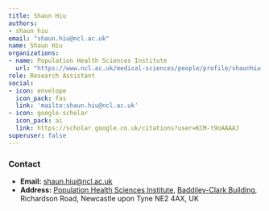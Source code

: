 ```yaml
---
title: Shaun Hiu
authors:
- shaun_hiu
email: "shaun.hiu@ncl.ac.uk"
name: Shaun Hiu
organizations:
- name: Population Health Sciences Institute
  url: "https://www.ncl.ac.uk/medical-sciences/people/profile/shaunhiu.html"
role: Research Assistant
social:
- icon: envelope
  icon_pack: fas
  link: 'mailto:shaun.hiu@ncl.ac.uk'
- icon: google-scholar
  icon_pack: ai
  link: https://scholar.google.co.uk/citations?user=KCM-t9oAAAAJ
superuser: false
---
```


### Contact

- __Email:__ [shaun.hiu@ncl.ac.uk](mailto:shaun.hiu@ncl.ac.uk)
- __Address:__ [Population Health Sciences Institute](https://www.ncl.ac.uk/medical-sciences/research/institutes/health-sciences/), [Baddiley-Clark Building](https://www.ncl.ac.uk/tour/academic/baddiley-clark/), Richardson Road, Newcastle upon Tyne NE2 4AX, UK
